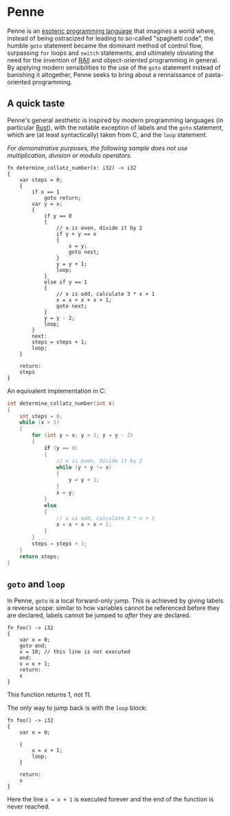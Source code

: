 # Penne

Penne is an [esoteric programming language](https://esolangs.org/wiki/Esoteric_programming_language) that imagines a world where, instead of being ostracized for leading to so-called "spaghetti code", the humble `goto` statement became the dominant method of control flow, surpassing `for` loops and `switch` statements, and ultimately obviating the need for the invention of [RAII](https://en.wikipedia.org/wiki/Resource_acquisition_is_initialization) and object-oriented programming in general.
By applying modern sensibilities to the use of the `goto` statement instead of banishing it altogether, Penne seeks to bring about a rennaissance of pasta-oriented programming.

## A quick taste

Penne's general aesthetic is inspired by modern programming languages (in particular [Rust](https://www.rust-lang.org/)), with the notable exception of labels and the `goto` statement, which are (at least syntactically) taken from C, and the `loop` statement.

_For demonstrative purposes, the following sample does not use multiplication, division or modulo operators._

```
fn determine_collatz_number(x: i32) -> i32
{
	var steps = 0;
	{
		if x == 1
			goto return;
		var y = x;
		{
			if y == 0
			{
				// x is even, divide it by 2
				if y + y == x
				{
					x = y;
					goto next;
				}
				y = y + 1;
				loop;
			}
			else if y == 1
			{
				// x is odd, calculate 3 * x + 1
				x = x + x + x + 1;
				goto next;
			}
			y = y - 2;
			loop;
		}
		next:
		steps = steps + 1;
		loop;
	}

	return:
	steps
}
```

An equivalent implementation in C:

```c
int determine_collatz_number(int x)
{
	int steps = 0;
	while (x > 1)
	{
		for (int y = x; y > 1; y = y - 2)
		{
			if (y == 0)
			{
				// x is even, divide it by 2
				while (y + y != x)
				{
					y = y + 1;
				}
				x = y;
			}
			else
			{
				// x is odd, calculate 3 * x + 1
				x = x + x + x + 1;
			}
		}
		steps = steps + 1;
	}
	return steps;
}
```

## `goto` and `loop`

In Penne, `goto` is a local forward-only jump. This is achieved by giving labels a reverse scope: similar to how variables cannot be referenced before they are declared, labels cannot be jumped to _after_ they are declared.

```
fn foo() -> i32
{
	var x = 0;
	goto end;
	x = 10; // this line is not executed
	end:
	x = x + 1;
	return:
	x
}
```

This function returns 1, not 11.

The only way to jump back is with the `loop` block:

```
fn foo() -> i32
{
	var x = 0;

	{
		x = x + 1;
		loop;
	}

	return:
	x
}
```

Here the line `x = x + 1` is executed forever and the end of the function is never reached.
